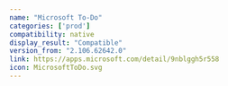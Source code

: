```yaml
---
name: "Microsoft To-Do"
categories: ['prod']
compatibility: native
display_result: "Compatible"
version_from: "2.106.62642.0"
link: https://apps.microsoft.com/detail/9nblggh5r558
icon: MicrosoftToDo.svg
---
```


